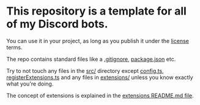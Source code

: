 # This repository is a template for all of my Discord bots.

You can use it in your project, as long as you publish it under the [license](./LICENSE) terms.

The repo contains standard files like a [.gitignore](./.gitignore), [package.json](./package.json) etc.

Try to not touch any files in the [src/](./src) directory except [config.ts](./src/config.ts), [registerExtensions.ts](./src/registerExtensions.ts) and any files in [extensions/](./src/extensions) unless you know exactly what you're doing.

The concept of extensions is explained in the [extensions README.md file](./src/extensions/README.md).
